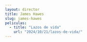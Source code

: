 ```yaml
---
layout: director
title: James Hawes
slug: james-hawes
peliculas:
  - title: "Lazos de vida"
    url: "2024/10/21/lazos-de-vida/"
---
```

